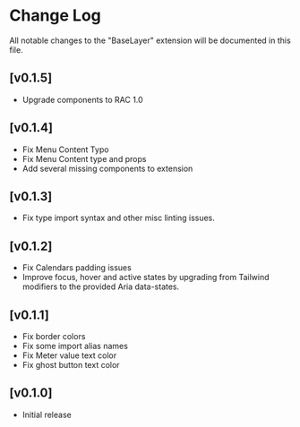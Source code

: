 # Change Log

All notable changes to the "BaseLayer" extension will be documented in this file.

## [v0.1.5]

- Upgrade components to RAC 1.0

## [v0.1.4]

- Fix Menu Content Typo
- Fix Menu Content type and props
- Add several missing components to extension 

## [v0.1.3]

- Fix type import syntax and other misc linting issues.

## [v0.1.2]

- Fix Calendars padding issues
- Improve focus, hover and active states by upgrading from Tailwind modifiers to the provided Aria data-states.

## [v0.1.1]

- Fix border colors
- Fix some import alias names
- Fix Meter value text color
- Fix ghost button text color

## [v0.1.0]

- Initial release